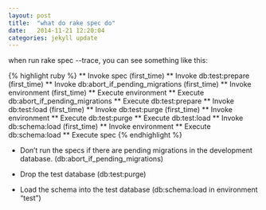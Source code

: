 ```yaml
---
layout: post
title:  "what do rake spec do"
date:   2014-11-21 12:20:04
categories: jekyll update
---
```


when run rake spec --trace, you can see something like this:

{% highlight ruby %}
** Invoke spec (first_time)
** Invoke db:test:prepare (first_time)
** Invoke db:abort_if_pending_migrations (first_time)
** Invoke environment (first_time)
** Execute environment
** Execute db:abort_if_pending_migrations
** Execute db:test:prepare
** Invoke db:test:load (first_time)
** Invoke db:test:purge (first_time)
** Invoke environment
** Execute db:test:purge
** Execute db:test:load
** Invoke db:schema:load (first_time)
** Invoke environment
** Execute db:schema:load
** Execute spec
{% endhighlight %}

- Don’t run the specs if there are pending migrations in the development database. (db:abort_if_pending_migrations)

- Drop the test database (db:test:purge)

- Load the schema into the test database (db:schema:load in environment “test”)
